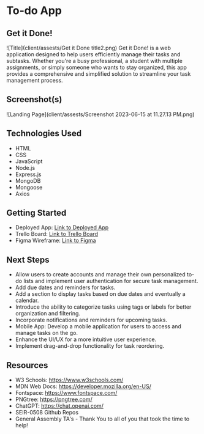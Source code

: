 # To-do App

## Get it Done!
![Title](client/assests/Get it Done title2.png)
Get it Done! is a web application designed to help users efficiently manage their tasks and subtasks. Whether you're a busy professional, a student with multiple assignments, or simply someone who wants to stay organized, this app provides a comprehensive and simplified solution to streamline your task management process.

## Screenshot(s)
![Landing Page](client/assests/Screenshot 2023-06-15 at 11.27.13 PM.png)
<!-- Add additional screenshots if necessary -->

## Technologies Used
- HTML
- CSS
- JavaScript
- Node.js
- Express.js
- MongoDB
- Mongoose
- Axios

## Getting Started
- Deployed App: [Link to Deployed App](https://your-deployed-app-url.com)
- Trello Board: [Link to Trello Board](https://https://trello.com/b/CFpgX3uL/to-do-list-app-development-trello-board-url.com)
- Figma Wireframe: [Link to Figma](https://www.figma.com/file/hRbu6KQc2KmbJLiAquOdli/Untitled?type=design&node-id=0%3A1&t=4UD2uIKQMyYzSOHr-1)

## Next Steps
- Allow users to create accounts and manage their own personalized to-do lists and implement user authentication for secure task management.
- Add due dates and reminders for tasks.
- Add a section to display tasks based on due dates and eventually a calendar.
- Introduce the ability to categorize tasks using tags or labels for better organization and filtering.
- Incorporate notifications and reminders for upcoming tasks.
- Mobile App: Develop a mobile application for users to access and manage tasks on the go.
- Enhance the UI/UX for a more intuitive user experience.
- Implement drag-and-drop functionality for task reordering.



## Resources
- W3 Schools: https://www.w3schools.com/
- MDN Web Docs: https://developer.mozilla.org/en-US/
- Fontspace: https://www.fontspace.com/
- PNGtree: https://pngtree.com/
- ChatGPT: https://chat.openai.com/
- SEIR-0508 Github Repos
- General Assembly TA's - Thank You to all of you that took the time to help!

